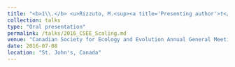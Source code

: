 ```yaml
---
title: "<b>1\\.</b> <u>Rizzuto, M.<sup><a title='Presenting author'>†</a></sup></u>, Carbone, C., Pawar, S. **Bio-mechanical constraints on foraging reverse the scaling of activity rate among carnivores.**"
collection: talks
type: "Oral presentation"
permalink: /talks/2016_CSEE_Scaling.md
venue: "Canadian Society for Ecology and Evolution Annual General Meeting 2017"
date: 2016-07-08
location: "St. John's, Canada"
---
```

